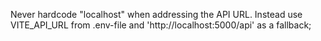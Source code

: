 Never hardcode "localhost" when addressing the API URL. Instead use VITE_API_URL from .env-file and 'http://localhost:5000/api' as a fallback;